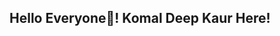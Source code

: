 ## Hello Everyone👋! Komal Deep Kaur Here!
<!--
**KomaldeepKaur29/KomaldeepKaur29** is a ✨ _special_ ✨ repository because its `README.md` (this file) appears on your GitHub profile.
<!--
**Here are some ideas to get you started:

- 🔭 I’m currently working on Machine Learning and Deep Learning concepts.
- 🌱 I’m currently learning deploying end to end Machine Learning and Deep Learning project.
- 👯 I’m looking to collaborate on ...
- 🤔 I’m looking for help with ...
- 💬 Ask me about ...
- 📫 How to reach me: ...
- 😄 Pronouns: ...
- ⚡ Fun fact: ...
-->

